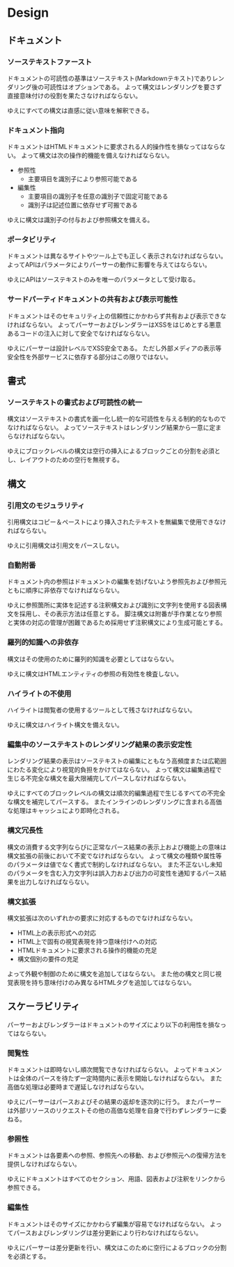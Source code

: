 # Design

## ドキュメント

### ソーステキストファースト

ドキュメントの可読性の基準はソーステキスト(Markdownテキスト)でありレンダリング後の可読性はオプションである。
よって構文はレンダリングを要さず直接意味付けの役割を果たさなければならない。

ゆえにすべての構文は直感に従い意味を解釈できる。

### ドキュメント指向

ドキュメントはHTMLドキュメントに要求される人的操作性を損なってはならない。
よって構文は次の操作的機能を備えなければならない。

- 参照性
  - 主要項目を識別子により参照可能である
- 編集性
  - 主要項目の識別子を任意の識別子で固定可能である
  - 識別子は記述位置に依存せず可搬である

ゆえに構文は識別子の付与および参照構文を備える。

### ポータビリティ

ドキュメントは異なるサイトやツール上でも正しく表示されなければならない。
よってAPIはパラメータによりパーサーの動作に影響を与えてはならない。

ゆえにAPIはソーステキストのみを唯一のパラメータとして受け取る。

### サードパーティドキュメントの共有および表示可能性

ドキュメントはそのセキュリティ上の信頼性にかかわらず共有および表示できなければならない。
よってパーサーおよびレンダラーはXSSをはじめとする悪意あるコードの注入に対して安全でなければならない。

ゆえにパーサーは設計レベルでXSS安全である。
ただし外部メディアの表示等安全性を外部サービスに依存する部分はこの限りではない。

## 書式

### ソーステキストの書式および可読性の統一

構文はソーステキストの書式を画一化し統一的な可読性を与える制約的なものでなければならない。
よってソーステキストはレンダリング結果から一意に定まらなければならない。

ゆえにブロックレベルの構文は空行の挿入によるブロックごとの分割を必須とし、レイアウトのための空行を無視する。

## 構文

### 引用文のモジュラリティ

引用構文はコピー＆ペーストにより挿入されたテキストを無編集で使用できなければならない。

ゆえに引用構文は引用文をパースしない。

### 自動附番

ドキュメント内の参照はドキュメントの編集を妨げないよう参照先および参照元ともに順序に非依存でなければならない。

ゆえに参照箇所に実体を記述する注釈構文および識別に文字列を使用する図表構文を採用し、その表示方法は任意とする。
脚注構文は附番が手作業となり参照と実体の対応の管理が困難であるため採用せず注釈構文により生成可能とする。

### 羅列的知識への非依存

構文はその使用のために羅列的知識を必要としてはならない。

ゆえに構文はHTMLエンティティの参照の有効性を検査しない。

### ハイライトの不使用

ハイライトは閲覧者の使用するツールとして残さなければならない。

ゆえに構文はハイライト構文を備えない。

### 編集中のソーステキストのレンダリング結果の表示安定性

レンダリング結果の表示はソーステキストの編集にともなう高頻度または広範囲にわたる変化により視覚的負担をかけてはならない。
よって構文は編集過程で生じる不完全な構文を最大限補完してパースしなければならない。

ゆえにすべてのブロックレベルの構文は順次的編集過程で生じるすべての不完全な構文を補完してパースする。
またインラインのレンダリングに含まれる高価な処理はキャッシュにより即時化される。

### 構文冗長性

構文の消費する文字列ならびに正常なパース結果の表示上および機能上の意味は構文拡張の前後において不変でなければならない。
よって構文の種類や属性等のパラメータは値でなく書式で制約しなければならない。
また不正ないし未知のパラメータを含む入力文字列は誤入力および出力の可変性を通知するパース結果を出力しなければならない。

### 構文拡張

構文拡張は次のいずれかの要求に対応するものでなければならない。

- HTML上の表示形式への対応
- HTML上で固有の視覚表現を持つ意味付けへの対応
- HTMLドキュメントに要求される操作的機能の充足
- 構文個別の要件の充足

よって外観や制御のために構文を追加してはならない。
また他の構文と同じ視覚表現を持ち意味付けのみ異なるHTMLタグを追加してはならない。

## スケーラビリティ

パーサーおよびレンダラーはドキュメントのサイズにより以下の利用性を損なってはならない。

### 閲覧性

ドキュメントは即時ないし順次閲覧できなければならない。
よってドキュメントは全体のパースを待たず一定時間内に表示を開始しなければならない。
また高価な処理は必要時まで遅延しなければならない。

ゆえにパーサーはパースおよびその結果の返却を逐次的に行う。
またパーサーは外部リソースのリクエストその他の高価な処理を自身で行わずレンダラーに委ねる。

### 参照性

ドキュメントは各要素への参照、参照先への移動、および参照元への復帰方法を提供しなければならない。

ゆえにドキュメントはすべてのセクション、用語、図表および注釈をリンクから参照できる。

### 編集性

ドキュメントはそのサイズにかかわらず編集が容易でなければならない。
よってパースおよびレンダリングは差分更新により行わなければならない。

ゆえにパーサーは差分更新を行い、構文はこのために空行によるブロックの分割を必須とする。
